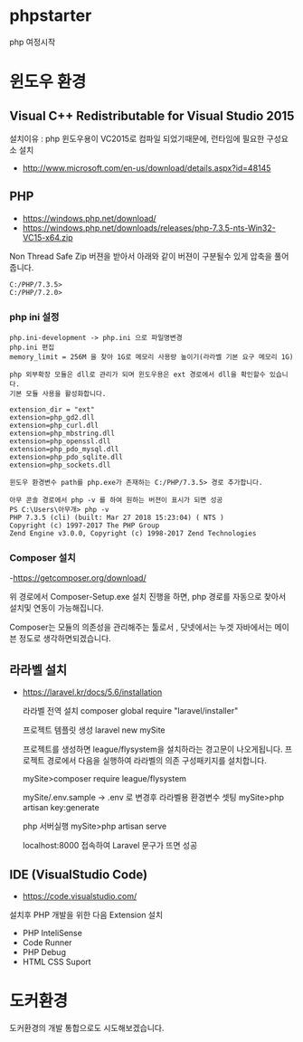 # phpstarter
php 여정시작


# 윈도우 환경

## Visual C++ Redistributable for Visual Studio 2015

설치이유 : php 윈도우용이 VC2015로 컴파일 되었기때문에, 런타임에 필요한 구성요소 설치

- http://www.microsoft.com/en-us/download/details.aspx?id=48145

## PHP

- https://windows.php.net/download/
- https://windows.php.net/downloads/releases/php-7.3.5-nts-Win32-VC15-x64.zip

Non Thread Safe Zip 버젼을 받아서 아래와 같이 버젼이 구분될수 있게
압축을 풀어 줍니다. 

    C:/PHP/7.3.5>
    C:/PHP/7.2.0>

### php ini 설정

    php.ini-development -> php.ini 으로 파일명변경
    php.ini 편집
    memory_limit = 256M 을 찾아 1G로 메모리 사용량 높이기(라라벨 기본 요구 메모리 1G)

    php 외부확장 모듈은 dll로 관리가 되며 윈도우용은 ext 경로에서 dll을 확인할수 있습니다.
    기본 모듈 사용을 활성화합니다.

    extension_dir = "ext"    
    extension=php_gd2.dll
    extension=php_curl.dll
    extension=php_mbstring.dll
    extension=php_openssl.dll
    extension=php_pdo_mysql.dll
    extension=php_pdo_sqlite.dll
    extension=php_sockets.dll

    윈도우 환경변수 path를 php.exe가 존재하는 C:/PHP/7.3.5> 경로 추가합니다.

    아무 콘솔 경로에서 php -v 를 하여 원하는 버젼이 표시가 되면 성공
    PS C:\Users\아무개> php -v
    PHP 7.3.5 (cli) (built: Mar 27 2018 15:23:04) ( NTS )
    Copyright (c) 1997-2017 The PHP Group
    Zend Engine v3.0.0, Copyright (c) 1998-2017 Zend Technologies
    
### Composer 설치
-https://getcomposer.org/download/

위 경로에서 Composer-Setup.exe 설치 진행을 하면, php 경로를 자동으로 찾아서
설치및 연동이 가능해집니다.

Composer는 모듈의 의존성을 관리해주는 툴로서 , 닷넷에서는 누겟
자바에서는 메이븐 정도로 생각하면되겠습니다.


## 라라벨 설치
- https://laravel.kr/docs/5.6/installation

    라라벨 전역 설치
    composer global require "laravel/installer"

    프로젝트 템플릿 생성
    laravel new mySite

    프로젝트를 생성하면 league/flysystem을 설치하라는 경고문이 나오게됩니다.
    프로젝트 경로에서 다음을 실행하여 라라벨의 의존 구성패키지를 설치합니다.

    mySite>composer require league/flysystem

    mySite/.env.sample -> .env 로 변경후 라라벨용 환경변수 셋팅
    mySite>php artisan key:generate

    php 서버실행
    mySite>php artisan serve

    localhost:8000 접속하여 Laravel 문구가 뜨면 성공


## IDE (VisualStudio Code)
- https://code.visualstudio.com/

설치후 PHP 개발을 위한 다음 Extension 설치
- PHP InteliSense
- Code Runner
- PHP Debug
- HTML CSS Suport


# 도커환경
도커환경의 개발 통합으로도 시도해보겠습니다. 
